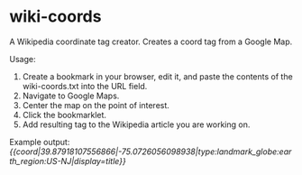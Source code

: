 wiki-coords
===========

A Wikipedia coordinate tag creator. Creates a coord tag from a Google Map.

Usage:

1. Create a bookmark in your browser, edit it, and paste the contents of the wiki-coords.txt into the URL field.
2. Navigate to Google Maps.
3. Center the map on the point of interest.
4. Click the bookmarklet.
5. Add resulting tag to the Wikipedia article you are working on.

Example output:  *{{coord|39.87918107556866|-75.0726056098938|type:landmark_globe:earth_region:US-NJ|display=title}}*
